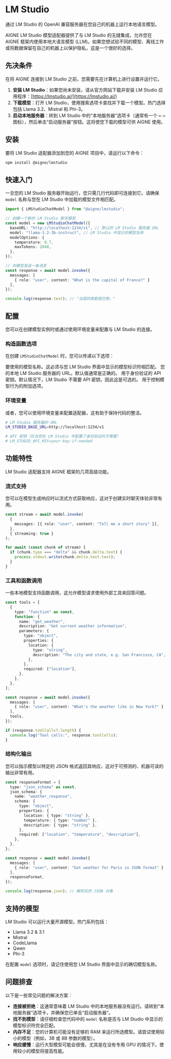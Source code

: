 # LM Studio

通过 LM Studio 的 OpenAI 兼容服务器在您自己的机器上运行本地语言模型。

AIGNE LM Studio 模型适配器提供了与 LM Studio 的无缝集成，允许您在 AIGNE 框架内使用本地大语言模型 (LLM)。如果您想试验不同的模型、离线工作或将数据保留在自己的机器上以保护隐私，这是一个很好的选择。

## 先决条件

在将 AIGNE 连接到 LM Studio 之前，您需要先在计算机上进行设置并运行它。

1.  **安装 LM Studio**：如果您尚未安装，请从官方网站下载并安装 LM Studio 应用程序：[https://lmstudio.ai/](https://lmstudio.ai/)
2.  **下载模型**：打开 LM Studio，使用搜索选项卡查找并下载一个模型。热门选择包括 Llama 3.2、Mistral 和 Phi-3。
3.  **启动本地服务器**：转到 LM Studio 中的“本地服务器”选项卡（通常有一个 `<->` 图标），然后单击“启动服务器”按钮。这将使您下载的模型可供 AIGNE 使用。

## 安装

要将 LM Studio 适配器添加到您的 AIGNE 项目中，请运行以下命令：

```bash Installation icon=lucide:package
npm install @aigne/lmstudio
```

## 快速入门

一旦您的 LM Studio 服务器开始运行，您只需几行代码即可连接到它。请确保 `model` 名称与您在 LM Studio 中加载的模型文件相匹配。

```typescript Quick Start Example icon=logos:typescript
import { LMStudioChatModel } from "@aigne/lmstudio";

// 创建一个新的 LM Studio 聊天模型
const model = new LMStudioChatModel({
  baseURL: "http://localhost:1234/v1", // 默认的 LM Studio 服务器 URL
  model: "llama-3.2-3b-instruct", // LM Studio 中显示的模型名称
  modelOptions: {
    temperature: 0.7,
    maxTokens: 2048,
  },
});

// 向模型发送一条消息
const response = await model.invoke({
  messages: [
    { role: "user", content: "What is the capital of France?" }
  ],
});

console.log(response.text); // "法国的首都是巴黎。"
```

## 配置

您可以在创建模型实例时或通过使用环境变量来配置与 LM Studio 的连接。

### 构造函数选项

在创建 `LMStudioChatModel` 时，您可以传递以下选项：

<x-field-group>
  <x-field data-name="model" data-type="string" data-required="false" data-default="llama-3.2-3b-instruct">
    <x-field-desc markdown>要使用的模型名称。这必须与您 LM Studio 界面中显示的模型标识符相匹配。</x-field-desc>
  </x-field>
  <x-field data-name="baseURL" data-type="string" data-required="false" data-default="http://localhost:1234/v1">
    <x-field-desc markdown>您的本地 LM Studio 服务器的 URL。默认值通常是正确的。</x-field-desc>
  </x-field>
  <x-field data-name="apiKey" data-type="string" data-required="false" data-default="not-required">
    <x-field-desc markdown>用于身份验证的 API 密钥。默认情况下，LM Studio 不需要 API 密钥，因此这是可选的。</x-field-desc>
  </x-field>
  <x-field data-name="modelOptions" data-type="object" data-required="false">
    <x-field-desc markdown>用于控制模型行为的附加选项。</x-field-desc>
    <x-field data-name="temperature" data-type="number" data-required="false" data-desc="控制随机性。值越低越具确定性，值越高越具创造性。"></x-field>
    <x-field data-name="maxTokens" data-type="number" data-required="false" data-desc="响应中生成的最大令牌数。"></x-field>
    <x-field data-name="topP" data-type="number" data-required="false" data-desc="核心采样参数。"></x-field>
    <x-field data-name="frequencyPenalty" data-type="number" data-required="false" data-desc="根据新令牌的现有频率对其进行惩罚。"></x-field>
    <x-field data-name="presencePenalty" data-type="number" data-required="false" data-desc="根据新令牌是否已在文本中出现过对其进行惩罚。"></x-field>
  </x-field>
</x-field-group>

### 环境变量

或者，您可以使用环境变量来配置适配器，这有助于保持代码的整洁。

```bash Environment Variables icon=lucide:terminal
# LM Studio 服务器的 URL
LM_STUDIO_BASE_URL=http://localhost:1234/v1

# API 密钥（仅当您在 LM Studio 中配置了身份验证时才需要）
# LM_STUDIO_API_KEY=your-key-if-needed
```

## 功能特性

LM Studio 适配器支持 AIGNE 框架的几项高级功能。

### 流式支持

您可以在模型生成响应时以流式方式获取响应，这对于创建实时聊天体验非常有用。

```typescript Streaming Example icon=logos:typescript
const stream = await model.invoke(
  {
    messages: [{ role: "user", content: "Tell me a short story" }],
  },
  { streaming: true }
);

for await (const chunk of stream) {
  if (chunk.type === "delta" && chunk.delta.text) {
    process.stdout.write(chunk.delta.text.text);
  }
}
```

### 工具和函数调用

一些本地模型支持函数调用，这允许模型请求使用外部工具来回答问题。

```typescript Tool Calling Example icon=logos:typescript
const tools = [
  {
    type: "function" as const,
    function: {
      name: "get_weather",
      description: "Get current weather information",
      parameters: {
        type: "object",
        properties: {
          location: {
            type: "string",
            description: "The city and state, e.g. San Francisco, CA",
          },
        },
        required: ["location"],
      },
    },
  },
];

const response = await model.invoke({
  messages: [
    { role: "user", content: "What's the weather like in New York?" }
  ],
  tools,
});

if (response.toolCalls?.length) {
  console.log("Tool calls:", response.toolCalls);
}
```

### 结构化输出

您可以指示模型以特定的 JSON 格式返回其响应，这对于可预测的、机器可读的输出非常有用。

```typescript Structured Output Example icon=logos:typescript
const responseFormat = {
  type: "json_schema" as const,
  json_schema: {
    name: "weather_response",
    schema: {
      type: "object",
      properties: {
        location: { type: "string" },
        temperature: { type: "number" },
        description: { type: "string" },
      },
      required: ["location", "temperature", "description"],
    },
  },
};

const response = await model.invoke({
  messages: [
    { role: "user", content: "Get weather for Paris in JSON format" }
  ],
  responseFormat,
});

console.log(response.json); // 解析后的 JSON 对象
```

## 支持的模型

LM Studio 可以运行大量开源模型。热门系列包括：

- Llama 3.2 & 3.1
- Mistral
- CodeLlama
- Qwen
- Phi-3

在配置 `model` 选项时，请记住使用您 LM Studio 界面中显示的确切模型名称。

## 问题排查

以下是一些常见问题的解决方案：

- **连接被拒绝**：这通常意味着 LM Studio 中的本地服务器没有运行。请转到“本地服务器”选项卡，并确保您已单击“启动服务器”。
- **找不到模型**：请仔细检查您代码中的 `model` 名称是否与 LM Studio 中显示的模型标识符完全匹配。
- **内存不足**：您的计算机可能没有足够的 RAM 来运行所选模型。请尝试使用较小的模型（例如，3B 或 8B 参数的模型）。
- **响应缓慢**：运行大型模型可能会很慢，尤其是在没有专用 GPU 的情况下。使用较小的模型将提高性能。